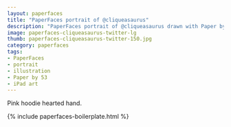 ```yaml
---
layout: paperfaces
title: "PaperFaces portrait of @cliqueasaurus"
description: "PaperFaces portrait of @cliqueasaurus drawn with Paper by 53 on an iPad."
image: paperfaces-cliqueasaurus-twitter-lg
thumb: paperfaces-cliqueasaurus-twitter-150.jpg
category: paperfaces
tags: 
- PaperFaces
- portrait
- illustration
- Paper by 53
- iPad art
---
```


Pink hoodie hearted hand.

{% include paperfaces-boilerplate.html %}